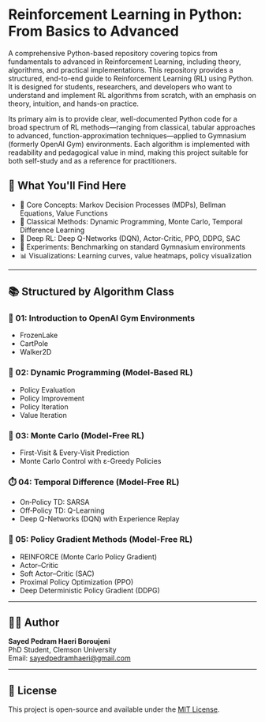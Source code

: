 # Reinforcement Learning in Python: From Basics to Advanced

A comprehensive Python-based repository covering topics from fundamentals to advanced in Reinforcement Learning, including theory, algorithms, and practical implementations. This repository provides a structured, end-to-end guide to Reinforcement Learning (RL) using Python. It is designed for students, researchers, and developers who want to understand and implement RL algorithms from scratch, with an emphasis on theory, intuition, and hands-on practice.

Its primary aim is to provide clear, well-documented Python code for a broad spectrum of RL methods—ranging from classical, tabular approaches to advanced, function-approximation techniques—applied to Gymnasium (formerly OpenAI Gym) environments. Each algorithm is implemented with readability and pedagogical value in mind, making this project suitable for both self-study and as a reference for practitioners.

## 📌 What You'll Find Here

- 📖 Core Concepts: Markov Decision Processes (MDPs), Bellman Equations, Value Functions  
- 🧠 Classical Methods: Dynamic Programming, Monte Carlo, Temporal Difference Learning  
- 🚀 Deep RL: Deep Q-Networks (DQN), Actor-Critic, PPO, DDPG, SAC  
- 🧪 Experiments: Benchmarking on standard Gymnasium environments  
- 📊 Visualizations: Learning curves, value heatmaps, policy visualization

---

## 📚 Structured by Algorithm Class

### 🧱 01: Introduction to OpenAI Gym Environments
- FrozenLake  
- CartPole  
- Walker2D  

### 🧮 02: Dynamic Programming (Model-Based RL)
- Policy Evaluation  
- Policy Improvement  
- Policy Iteration  
- Value Iteration  

### 🎲 03: Monte Carlo (Model-Free RL)
- First-Visit & Every-Visit Prediction  
- Monte Carlo Control with ε-Greedy Policies  

### ⏱️ 04: Temporal Difference (Model-Free RL)
- On‐Policy TD: SARSA  
- Off‐Policy TD: Q-Learning  
- Deep Q-Networks (DQN) with Experience Replay  

### 🎯 05: Policy Gradient Methods (Model-Free RL)
- REINFORCE (Monte Carlo Policy Gradient)  
- Actor–Critic  
- Soft Actor–Critic (SAC)  
- Proximal Policy Optimization (PPO)  
- Deep Deterministic Policy Gradient (DDPG)  

---

## 🧑‍💻 Author

**Sayed Pedram Haeri Boroujeni**  
PhD Student, Clemson University  
Email: sayedpedramhaeri@gmail.com

---

## 📄 License

This project is open-source and available under the [MIT License](LICENSE).

